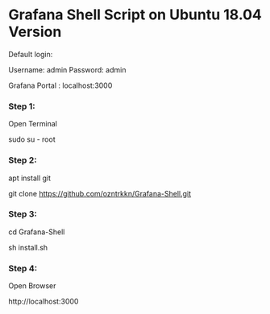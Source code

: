 # Grafana Shell Script on Ubuntu 18.04 Version 

Default login:

Username: admin
Password: admin

Grafana Portal : localhost:3000


### Step 1:

 Open Terminal

  sudo su - root
  
### Step 2:

apt install git    
 
git clone https://github.com/ozntrkkn/Grafana-Shell.git

### Step 3:

cd Grafana-Shell

sh install.sh

### Step 4:

Open Browser 

http://localhost:3000


